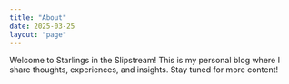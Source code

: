 ```yaml
---
title: "About"
date: 2025-03-25
layout: "page"
---
```


Welcome to Starlings in the Slipstream! This is my personal blog where I share thoughts, experiences, and insights. Stay tuned for more content!

